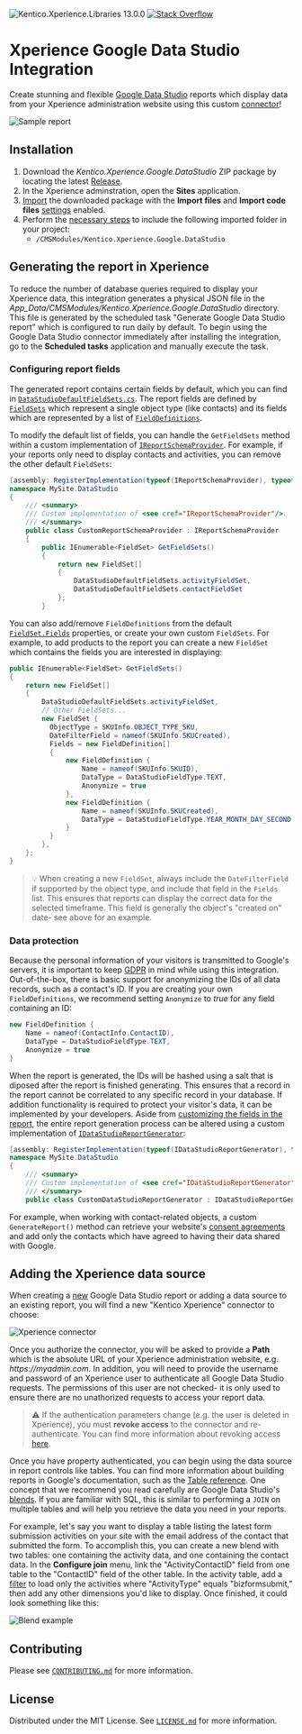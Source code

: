 ![Kentico.Xperience.Libraries 13.0.0](https://img.shields.io/badge/Kentico.Xperience.Libraries-v13.0.0-orange)
[![Stack Overflow](https://img.shields.io/badge/Stack%20Overflow-ASK%20NOW-FE7A16.svg?logo=stackoverflow&logoColor=white)](https://stackoverflow.com/tags/kentico)

# Xperience Google Data Studio Integration

Create stunning and flexible [Google Data Studio](https://marketingplatform.google.com/about/data-studio/) reports which display data from your Xperience administration website using this custom [connector](https://support.google.com/datastudio/answer/6318763)!

![Sample report](/img/report-sample.png)

## Installation

1.  Download the _Kentico.Xperience.Google.DataStudio_ ZIP package by locating the latest [Release](https://github.com/Kentico/xperience-google-datastudio/releases).
1. In the Xperience adminstration, open the __Sites__ application.
1. [Import](https://docs.xperience.io/deploying-websites/exporting-and-importing-sites/importing-a-site-or-objects) the downloaded package with the __Import files__ and __Import code files__ [settings](https://docs.xperience.io/deploying-websites/exporting-and-importing-sites/importing-a-site-or-objects#Importingasiteorobjects-Import-Objectselectionsettings) enabled.
1. Perform the [necessary steps](https://docs.xperience.io/deploying-websites/exporting-and-importing-sites/importing-a-site-or-objects#Importingasiteorobjects-Importingpackageswithfiles) to include the following imported folder in your project:
   - `/CMSModules/Kentico.Xperience.Google.DataStudio`

## Generating the report in Xperience

To reduce the number of database queries required to display your Xperience data, this integration generates a physical JSON file in the _App_Data/CMSModules/Kentico.Xperience.Google.DataStudio_ directory. This file is generated by the scheduled task "Generate Google Data Studio report" which is configured to run daily by default. To begin using the Google Data Studio connector immediately after installing the integration, go to the __Scheduled tasks__ application and manually execute the task.

### Configuring report fields

The generated report contains certain fields by default, which you can find in [`DataStudioDefaultFieldSets.cs`](/src/Kentico.Xperience.Google.DataStudio/DataStudioDefaultFieldSets.cs). The report fields are defined by [`FieldSets`](/src/Kentico.Xperience.Google.DataStudio/Models/FieldSet.cs) which represent a single object type (like contacts) and its fields which are represented by a list of [`FieldDefinitions`](/src/Kentico.Xperience.Google.DataStudio/Models/FieldDefinition.cs).

To modify the default list of fields, you can handle the `GetFieldSets` method within a custom implementation of [`IReportSchemaProvider`](/src/Kentico.Xperience.Google.DataStudio/Services/IReportSchemaProvider.cs). For example, if your reports only need to display contacts and activities, you can remove the other default `FieldSets`:

```cs
[assembly: RegisterImplementation(typeof(IReportSchemaProvider), typeof(CustomReportSchemaProvider), Lifestyle = Lifestyle.Singleton, Priority = RegistrationPriority.Default)]
namespace MySite.DataStudio
{
    /// <summary>
    /// Custom implementation of <see cref="IReportSchemaProvider"/>.
    /// </summary>
    public class CustomReportSchemaProvider : IReportSchemaProvider
    {
        public IEnumerable<FieldSet> GetFieldSets()
        {
            return new FieldSet[]
            {
                DataStudioDefaultFieldSets.activityFieldSet,
                DataStudioDefaultFieldSets.contactFieldSet
            };
        }
```

You can also add/remove `FieldDefinitions` from the default [`FieldSet.Fields`](/src/Kentico.Xperience.Google.DataStudio/Models/FieldSet.cs#L24) properties, or create your own custom `FieldSets`. For example, to add products to the report you can create a new `FieldSet` which contains the fields you are interested in displaying:

```cs
public IEnumerable<FieldSet> GetFieldSets()
{
    return new FieldSet[]
    {
        DataStudioDefaultFieldSets.activityFieldSet,
        // Other FieldSets...
        new FieldSet {
          ObjectType = SKUInfo.OBJECT_TYPE_SKU,
          DateFilterField = nameof(SKUInfo.SKUCreated),
          Fields = new FieldDefinition[]
          {
              new FieldDefinition {
                  Name = nameof(SKUInfo.SKUID),
                  DataType = DataStudioFieldType.TEXT,
                  Anonymize = true
              },
              new FieldDefinition {
                  Name = nameof(SKUInfo.SKUCreated),
                  DataType = DataStudioFieldType.YEAR_MONTH_DAY_SECOND
              }
          }
        },
    };
}
```

> :bulb: When creating a new `FieldSet`, always include the `DateFilterField` if supported by the object type, and include that field in the `Fields` list. This ensures that reports can display the correct data for the selected timeframe. This field is generally the object's "created on" date- see above for an example.

### Data protection

Because the personal information of your visitors is transmitted to Google's servers, it is important to keep [GDPR](https://docs.xperience.io/configuring-xperience/data-protection) in mind while using this integration. Out-of-the-box, there is basic support for anonymizing the IDs of all data records, such as a contact's ID. If you are creating your own `FieldDefinitions`, we recommend setting `Anonymize` to _true_ for any field containing an ID:

```cs
new FieldDefinition {
    Name = nameof(ContactInfo.ContactID),
    DataType = DataStudioFieldType.TEXT,
    Anonymize = true
}
```

When the report is generated, the IDs will be hashed using a salt that is diposed after the report is finished generating. This ensures that a record in the report cannot be correlated to any specific record in your database. If addition functionality is required to protect your visitor's data, it can be implemented by your developers. Aside from [customizing the fields in the report](#configuring-report-fields), the entire report generation process can be altered using a custom implementation of [`IDataStudioReportGenerator`](/src/Kentico.Xperience.Google.DataStudio/Services/IDataStudioReportGenerator.cs):

```cs
[assembly: RegisterImplementation(typeof(IDataStudioReportGenerator), typeof(CustomDataStudioReportGenerator), Lifestyle = Lifestyle.Singleton, Priority = RegistrationPriority.Default)]
namespace MySite.DataStudio
{
    /// <summary>
    /// Custom implementation of <see cref="IDataStudioReportGenerator"/>.
    /// </summary>
    public class CustomDataStudioReportGenerator : IDataStudioReportGenerator {
```

For example, when working with contact-related objects, a custom `GenerateReport()` method can retrieve your website's [consent agreements](https://docs.xperience.io/configuring-xperience/data-protection/gdpr-compliance/working-with-consents) and add only the contacts which have agreed to having their data shared with Google.

## Adding the Xperience data source

When creating a [new](https://datastudio.google.com/) Google Data Studio report or adding a data source to an existing report, you will find a new "Kentico Xperience" connector to choose:

![Xperience connector](/img/xperience-connector.png)

Once you authorize the connector, you will be asked to provide a __Path__ which is the absolute URL of your Xperience administration website, e.g. _https://myadmin.com_. In addition, you will need to provide the username and password of an Xperience user to authenticate all Google Data Studio requests. The permissions of this user are not checked- it is only used to ensure there are no unathorized requests to access your report data.

> :warning: If the authentication parameters change (e.g. the user is deleted in Xperience), you must __revoke access__ to the connector and re-authenticate. You can find more information about revoking access [here](https://support.google.com/datastudio/answer/6371135).

Once you have property authenticated, you can begin using the data source in report controls like tables. You can find more information about building reports in Google's documentation, such as the [Table reference](https://support.google.com/datastudio/answer/7189044). One concept that we recommend you read carefully are Google Data Studio's [blends](https://support.google.com/datastudio/answer/9061420). If you are familiar with SQL, this is similar to performing a `JOIN` on multiple tables and will help you retrieve the data you need in your reports.

For example, let's say you want to display a table listing the latest form submission activities on your site with the email address of the contact that submitted the form. To accomplish this, you can create a new blend with two tables: one containing the activity data, and one containing the contact data. In the __Configure join__ menu, link the "ActivityContactID" field from one table to the "ContactID" field of the other table. In the activity table, add a [filter](https://support.google.com/datastudio/answer/6291066) to load only the activities where "ActivityType" equals "bizformsubmit," then add any other dimensions you'd like to display. Once finished, it could look something like this:

![Blend example](/img/blend-example.png)

## Contributing

Please see [`CONTRIBUTING.md`](CONTRIBUTING.md) for more information.

## License

Distributed under the MIT License. See [`LICENSE.md`](./LICENSE.md) for more information.